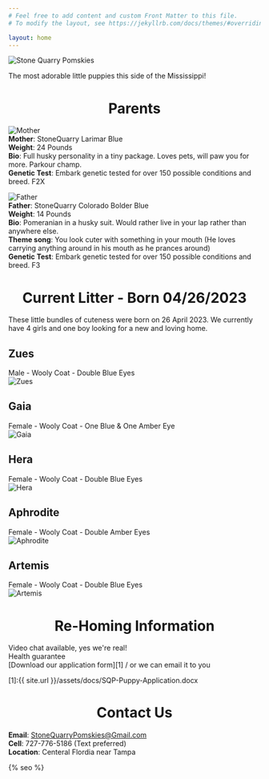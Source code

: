 ```yaml
---
# Feel free to add content and custom Front Matter to this file.
# To modify the layout, see https://jekyllrb.com/docs/themes/#overriding-theme-defaults

layout: home
---
```

![Stone Quarry Pomskies](/assets/img/pebs-banner-cropped.jpg)

The most adorable little puppies this side of the Mississippi! 

<h1 style="text-align: center;">
Parents
</h1>

![Mother](/assets/img/pebs-mother.jpg)  
**Mother**: StoneQuarry Larimar Blue  
**Weight**: 24 Pounds  
**Bio**: Full husky personality in a tiny package. Loves pets, will paw you for more. Parkour champ.  
**Genetic Test**: Embark genetic tested for over 150 possible conditions and breed. F2X  

![Father](/assets/img/bolder-father.jpg)  
**Father**: StoneQuarry Colorado Bolder Blue  
**Weight**: 14 Pounds  
**Bio**: Pomeranian in a husky suit. Would rather live in your lap rather than anywhere else.  
**Theme song**: You look cuter with something in your mouth (He loves carrying anything around in his mouth as he prances around)    
**Genetic Test**: Embark genetic tested for over 150 possible conditions and breed. F3  

<h1 style="text-align: center;">
Current Litter - Born 04/26/2023
</h1>

These little bundles of cuteness were born on 26 April 2023. We currently have 4 girls and one boy looking for a new and loving home.

## Zues
Male - Wooly Coat - Double Blue Eyes  
![Zues](/assets/img/boy.zues.jpg)

## Gaia
Female - Wooly Coat - One Blue & One Amber Eye  
![Gaia](/assets/img/girl.red.gaia.jpg)

## Hera
Female - Wooly Coat - Double Blue Eyes  
![Hera](/assets/img/girl.blue.hera.jpg)

## Aphrodite
Female - Wooly Coat - Double Amber Eyes  
![Aphrodite](/assets/img/girl.pink.aphrodite.jpg)

## Artemis
Female - Wooly Coat - Double Blue Eyes  
![Artemis](/assets/img/girl.nocollar.artemis.jpg)

<h1 style="text-align: center;">
Re-Homing Information
</h1>

Video chat available, yes we're real!  
Health guarantee  
[Download our application form][1] / or we can email it to you  

[1]:{{ site.url }}/assets/docs/SQP-Puppy-Application.docx


<h1 style="text-align: center;">
Contact Us  
</h1>

**Email**: [StoneQuarryPomskies@Gmail.com](mailto:StoneQuarryPomskies@Gmail.com)  
**Cell**: 727-776-5186 (Text preferred)  
**Location**: Centeral Flordia near Tampa  

{% seo %}
